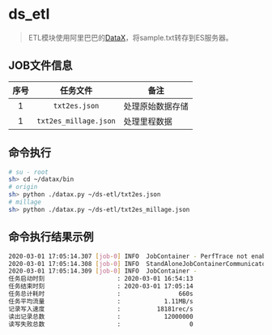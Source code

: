 # ds_etl

> ETL模块使用阿里巴巴的[DataX](https://github.com/alibaba/DataX)，将sample.txt转存到ES服务器。

## JOB文件信息

|序号|任务文件|备注|
|:-:|:-----:|---|
|1|`txt2es.json`|处理原始数据存储|
|1|`txt2es_millage.json`|处理里程数据|

## 命令执行

```bash
# su - root
sh> cd ~/datax/bin
# origin
sh> python ./datax.py ~/ds-etl/txt2es.json
# millage
sh> python ./datax.py ~/ds-etl/txt2es_millage.json
```

## 命令执行结果示例

```bash
2020-03-01 17:05:14.307 [job-0] INFO  JobContainer - PerfTrace not enable!
2020-03-01 17:05:14.308 [job-0] INFO  StandAloneJobContainerCommunicator - Total 12000000 records, 766222833 bytes | Speed 1.11MB/s, 18181 records/s | Error 0 records, 0 bytes |  All Task WaitWriterTime 605.598s |  All Task WaitReaderTime 26.280s | Percentage 100.00%
2020-03-01 17:05:14.309 [job-0] INFO  JobContainer - 
任务启动时刻                    : 2020-03-01 16:54:13
任务结束时刻                    : 2020-03-01 17:05:14
任务总计耗时                    :                660s
任务平均流量                    :            1.11MB/s
记录写入速度                    :          18181rec/s
读出记录总数                    :            12000000
读写失败总数                    :                   0
```
